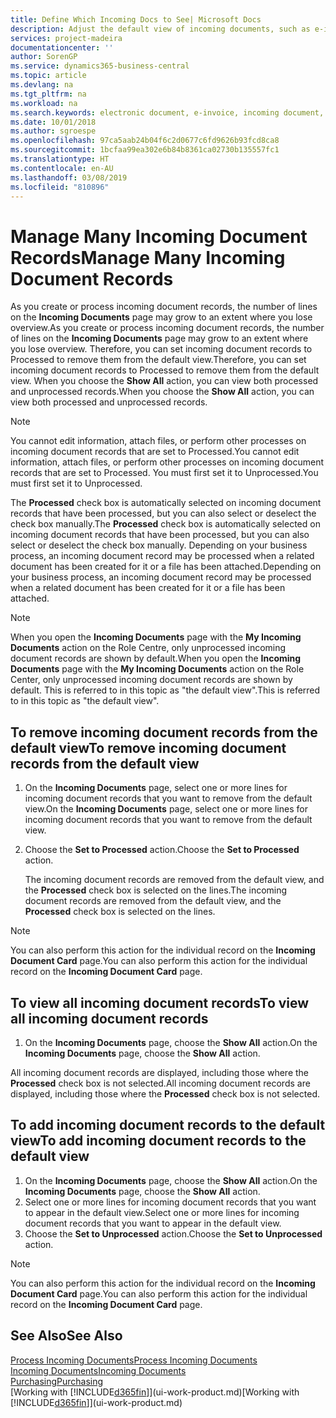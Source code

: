 ```yaml
---
title: Define Which Incoming Docs to See| Microsoft Docs
description: Adjust the default view of incoming documents, such as e-invoices, to improve your overview of processed and unprocessed records.
services: project-madeira
documentationcenter: ''
author: SorenGP
ms.service: dynamics365-business-central
ms.topic: article
ms.devlang: na
ms.tgt_pltfrm: na
ms.workload: na
ms.search.keywords: electronic document, e-invoice, incoming document, OCR, ecommerce, document exchange, import invoice
ms.date: 10/01/2018
ms.author: sgroespe
ms.openlocfilehash: 97ca5aab24b04f6c2d0677c6fd9626b93fcd8ca8
ms.sourcegitcommit: 1bcfaa99ea302e6b84b8361ca02730b135557fc1
ms.translationtype: HT
ms.contentlocale: en-AU
ms.lasthandoff: 03/08/2019
ms.locfileid: "810896"
---
```

# <a name="manage-many-incoming-document-records"></a><span data-ttu-id="fc8da-103">Manage Many Incoming Document Records</span><span class="sxs-lookup"><span data-stu-id="fc8da-103">Manage Many Incoming Document Records</span></span>
<span data-ttu-id="fc8da-104">As you create or process incoming document records, the number of lines on the **Incoming Documents** page may grow to an extent where you lose overview.</span><span class="sxs-lookup"><span data-stu-id="fc8da-104">As you create or process incoming document records, the number of lines on the **Incoming Documents** page may grow to an extent where you lose overview.</span></span> <span data-ttu-id="fc8da-105">Therefore, you can set incoming document records to Processed to remove them from the default view.</span><span class="sxs-lookup"><span data-stu-id="fc8da-105">Therefore, you can set incoming document records to Processed to remove them from the default view.</span></span> <span data-ttu-id="fc8da-106">When you choose the **Show All** action, you can view both processed and unprocessed records.</span><span class="sxs-lookup"><span data-stu-id="fc8da-106">When you choose the **Show All** action, you can view both processed and unprocessed records.</span></span>

> [!NOTE]  
>   <span data-ttu-id="fc8da-107">You cannot edit information, attach files, or perform other processes on incoming document records that are set to Processed.</span><span class="sxs-lookup"><span data-stu-id="fc8da-107">You cannot edit information, attach files, or perform other processes on incoming document records that are set to Processed.</span></span> <span data-ttu-id="fc8da-108">You must first set it to Unprocessed.</span><span class="sxs-lookup"><span data-stu-id="fc8da-108">You must first set it to Unprocessed.</span></span>

<span data-ttu-id="fc8da-109">The **Processed** check box is automatically selected on incoming document records that have been processed, but you can also select or deselect the check box manually.</span><span class="sxs-lookup"><span data-stu-id="fc8da-109">The **Processed** check box is automatically selected on incoming document records that have been processed, but you can also select or deselect the check box manually.</span></span> <span data-ttu-id="fc8da-110">Depending on your business process, an incoming document record may be processed when a related document has been created for it or a file has been attached.</span><span class="sxs-lookup"><span data-stu-id="fc8da-110">Depending on your business process, an incoming document record may be processed when a related document has been created for it or a file has been attached.</span></span>

> [!NOTE]  
>   <span data-ttu-id="fc8da-111">When you open the **Incoming Documents** page with the **My Incoming Documents** action on the Role Centre, only unprocessed incoming document records are shown by default.</span><span class="sxs-lookup"><span data-stu-id="fc8da-111">When you open the **Incoming Documents** page with the **My Incoming Documents** action on the Role Center, only unprocessed incoming document records are shown by default.</span></span> <span data-ttu-id="fc8da-112">This is referred to in this topic as "the default view".</span><span class="sxs-lookup"><span data-stu-id="fc8da-112">This is referred to in this topic as "the default view".</span></span>

## <a name="to-remove-incoming-document-records-from-the-default-view"></a><span data-ttu-id="fc8da-113">To remove incoming document records from the default view</span><span class="sxs-lookup"><span data-stu-id="fc8da-113">To remove incoming document records from the default view</span></span>
1. <span data-ttu-id="fc8da-114">On the **Incoming Documents** page, select one or more lines for incoming document records that you want to remove from the default view.</span><span class="sxs-lookup"><span data-stu-id="fc8da-114">On the **Incoming Documents** page, select one or more lines for incoming document records that you want to remove from the default view.</span></span>
2. <span data-ttu-id="fc8da-115">Choose the **Set to Processed** action.</span><span class="sxs-lookup"><span data-stu-id="fc8da-115">Choose the **Set to Processed** action.</span></span>

    <span data-ttu-id="fc8da-116">The incoming document records are removed from the default view, and the **Processed** check box is selected on the lines.</span><span class="sxs-lookup"><span data-stu-id="fc8da-116">The incoming document records are removed from the default view, and the **Processed** check box is selected on the lines.</span></span>

> [!NOTE]  
>   <span data-ttu-id="fc8da-117">You can also perform this action for the individual record on the **Incoming Document Card** page.</span><span class="sxs-lookup"><span data-stu-id="fc8da-117">You can also perform this action for the individual record on the **Incoming Document Card** page.</span></span>

## <a name="to-view-all-incoming-document-records"></a><span data-ttu-id="fc8da-118">To view all incoming document records</span><span class="sxs-lookup"><span data-stu-id="fc8da-118">To view all incoming document records</span></span>
1. <span data-ttu-id="fc8da-119">On the **Incoming Documents** page, choose the **Show All** action.</span><span class="sxs-lookup"><span data-stu-id="fc8da-119">On the **Incoming Documents** page, choose the **Show All** action.</span></span>

<span data-ttu-id="fc8da-120">All incoming document records are displayed, including those where the **Processed** check box is not selected.</span><span class="sxs-lookup"><span data-stu-id="fc8da-120">All incoming document records are displayed, including those where the **Processed** check box is not selected.</span></span>

## <a name="to-add-incoming-document-records-to-the-default-view"></a><span data-ttu-id="fc8da-121">To add incoming document records to the default view</span><span class="sxs-lookup"><span data-stu-id="fc8da-121">To add incoming document records to the default view</span></span>
1. <span data-ttu-id="fc8da-122">On the **Incoming Documents** page, choose the **Show All** action.</span><span class="sxs-lookup"><span data-stu-id="fc8da-122">On the **Incoming Documents** page, choose the **Show All** action.</span></span>
2. <span data-ttu-id="fc8da-123">Select one or more lines for incoming document records that you want to appear in the default view.</span><span class="sxs-lookup"><span data-stu-id="fc8da-123">Select one or more lines for incoming document records that you want to appear in the default view.</span></span>
3. <span data-ttu-id="fc8da-124">Choose the **Set to Unprocessed** action.</span><span class="sxs-lookup"><span data-stu-id="fc8da-124">Choose the **Set to Unprocessed** action.</span></span>  

> [!NOTE]  
>   <span data-ttu-id="fc8da-125">You can also perform this action for the individual record on the **Incoming Document Card** page.</span><span class="sxs-lookup"><span data-stu-id="fc8da-125">You can also perform this action for the individual record on the **Incoming Document Card** page.</span></span>

## <a name="see-also"></a><span data-ttu-id="fc8da-126">See Also</span><span class="sxs-lookup"><span data-stu-id="fc8da-126">See Also</span></span>
[<span data-ttu-id="fc8da-127">Process Incoming Documents</span><span class="sxs-lookup"><span data-stu-id="fc8da-127">Process Incoming Documents</span></span>](across-process-income-documents.md)  
[<span data-ttu-id="fc8da-128">Incoming Documents</span><span class="sxs-lookup"><span data-stu-id="fc8da-128">Incoming Documents</span></span>](across-income-documents.md)  
[<span data-ttu-id="fc8da-129">Purchasing</span><span class="sxs-lookup"><span data-stu-id="fc8da-129">Purchasing</span></span>](purchasing-manage-purchasing.md)  
<span data-ttu-id="fc8da-130">[Working with [!INCLUDE[d365fin](includes/d365fin_md.md)]](ui-work-product.md)</span><span class="sxs-lookup"><span data-stu-id="fc8da-130">[Working with [!INCLUDE[d365fin](includes/d365fin_md.md)]](ui-work-product.md)</span></span>
